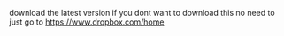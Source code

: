 download the latest version if you dont want to download this no need to just go to https://www.dropbox.com/home

